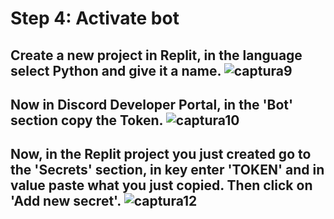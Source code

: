 # Step 4: Activate bot

Create a new project in Replit, in the language select Python and give it a name. 
![captura9](https://github.com/VictorFloresJuarez/Workshop-Bots-on-Discord/blob/main/Resources/captura9.png?raw=true)
----------------------------------------------------------------------------------
Now in Discord Developer Portal, in the 'Bot' section copy the Token.
![captura10](https://github.com/VictorFloresJuarez/Workshop-Bots-on-Discord/blob/main/Resources/captura10.png?raw=true)
----------------------------------------------------------------------------------
Now, in the Replit project you just created go to the 'Secrets' section, in key enter 'TOKEN' and in value paste what you just copied. Then click on 'Add new secret'.
![captura12](https://github.com/VictorFloresJuarez/Workshop-Bots-on-Discord/blob/main/Resources/captura12.png?raw=true)
----------------------------------------------------------------------------------
